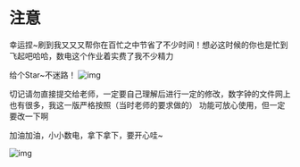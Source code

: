 # 注意

幸运捏\~刷到我又又又帮你在百忙之中节省了不少时间！想必这时候的你也是忙到飞起吧哈哈，数电这个作业着实费了我不少精力

给个Star\~不迷路！
![img](https://github.com/Alive0103/XDU-CS-lab/blob/main/img/%E8%A1%A8%E6%83%851.jpg)

切记请勿直接提交给老师，一定要自己理解后进行一定的修改，数字钟的文件网上也有很多，我这一版严格按照（当时老师的要求做的）
功能可放心使用，但一定要改一下啊

加油加油，小小数电，拿下拿下，要开心哇~

![img](https://github.com/Alive0103/XDU-CS-lab/blob/main/img/%E8%A1%A8%E6%83%852.gif)
